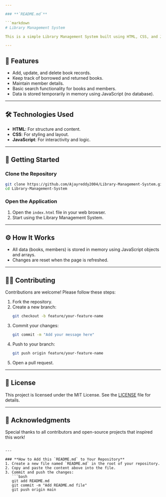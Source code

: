 ```yaml
---

### **`README.md`**

```markdown
# Library Management System

This is a simple Library Management System built using HTML, CSS, and JavaScript. It provides basic functionalities for managing books and members without the need for a database.

---
```


## 📂 Features
- Add, update, and delete book records.
- Keep track of borrowed and returned books.
- Maintain member details.
- Basic search functionality for books and members.
- Data is stored temporarily in memory using JavaScript (no database).

---

## 🛠️ Technologies Used
- **HTML**: For structure and content.
- **CSS**: For styling and layout.
- **JavaScript**: For interactivity and logic.

---

## 🚀 Getting Started

### Clone the Repository
```bash
git clone https://github.com/Ajayreddy2004/Library-Management-System.git
cd Library-Management-System
```

### Open the Application
1. Open the `index.html` file in your web browser.
2. Start using the Library Management System.

---

## ⚙️ How It Works
- All data (books, members) is stored in memory using JavaScript objects and arrays.
- Changes are reset when the page is refreshed.

---

## 🧑‍💻 Contributing
Contributions are welcome! Please follow these steps:
1. Fork the repository.
2. Create a new branch:
   ```bash
   git checkout -b feature/your-feature-name
   ```
3. Commit your changes:
   ```bash
   git commit -m "Add your message here"
   ```
4. Push to your branch:
   ```bash
   git push origin feature/your-feature-name
   ```
5. Open a pull request.

---

## 📄 License
This project is licensed under the MIT License. See the [LICENSE](LICENSE) file for details.

---

## 🤝 Acknowledgments
Special thanks to all contributors and open-source projects that inspired this work!
```

---

### **How to Add this `README.md` to Your Repository**
1. Create a new file named `README.md` in the root of your repository.
2. Copy and paste the content above into the file.
3. Commit and push the changes:
   ```bash
   git add README.md
   git commit -m "Add README.md file"
   git push origin main
   ```
